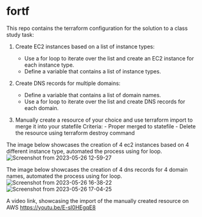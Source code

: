 # fortf

This repo contains the terraform configuration for the solution to a class study task:
1. Create EC2 instances based on a list of instance types:

    - Use a for loop to iterate over the list and create an EC2 instance for each instance type.
    - Define a variable that contains a list of instance types.

2. Create DNS records for multiple domains:
      - Define a variable that contains a list of domain names.
      - Use a for loop to iterate over the list and create DNS records for each domain.

3. Manually create a resource of your choice and use terraform import to merge it into your statefile
     Criteria:
        - Proper merged to statefile
        - Delete the resource using terraform destroy command

The image below showcases the creation of 4 ec2 instances based on 4 different instance type, automated the process using for loop.
![Screenshot from 2023-05-26 12-59-27](https://github.com/husseinalamutu/fortf/assets/94724734/8bdb076c-e1d7-4965-9de5-e3a28687c161)

The image below showcases the creation of 4 dns records for 4 domain names, automated the process using for loop.
![Screenshot from 2023-05-26 16-38-22](https://github.com/husseinalamutu/fortf/assets/94724734/0b63cffd-9ad2-4204-8499-ec13bfa02d42)
![Screenshot from 2023-05-26 17-04-25](https://github.com/husseinalamutu/fortf/assets/94724734/0a9c8eb8-ee3a-4d9a-8a64-c871b1761b64)


A video link, showcasing the import of the manually created resource on AWS
https://youtu.be/E-sI0HEgqE8
